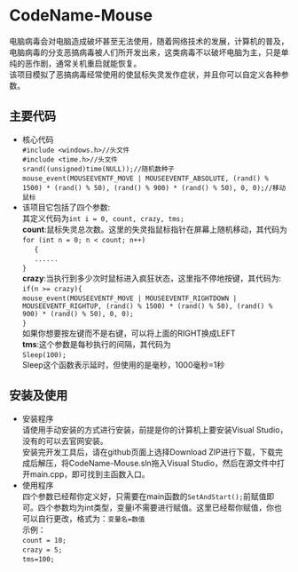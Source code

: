 # CodeName-Mouse
电脑病毒会对电脑造成破坏甚至无法使用，随着网络技术的发展，计算机的普及，电脑病毒的分支恶搞病毒被人们所开发出来，这类病毒不以破坏电脑为主，只是单纯的恶作剧，通常关机重启就能恢复。  
该项目模拟了恶搞病毒经常使用的使鼠标失灵发作症状，并且你可以自定义各种参数。  
## 主要代码
* 核心代码  
`#include <windows.h>//头文件`  
`#include <time.h>//头文件`         
`srand((unsigned)time(NULL));//随机数种子`  
`mouse_event(MOUSEEVENTF_MOVE | MOUSEEVENTF_ABSOLUTE, (rand() % 1500) * (rand() % 50), (rand() % 900) * (rand() % 50), 0, 0);//移动鼠标`  
* 该项目它包括了四个参数:  
其定义代码为`int i = 0, count, crazy, tms;`  
**count**:鼠标失灵总次数。这里的失灵指鼠标指针在屏幕上随机移动，其代码为  
`for (int n = 0; n < count; n++)`  
`	{`  
`   ......`  
`}`  
**crazy**:当执行到多少次时鼠标进入疯狂状态，这里指不停地按键，其代码为:  
`if(n >= crazy){`  
`mouse_event(MOUSEEVENTF_MOVE | MOUSEEVENTF_RIGHTDOWN | MOUSEEVENTF_RIGHTUP, (rand() % 1500) * (rand() % 50), (rand() % 900) * (rand() % 50), 0, 0);`  
`}`  
如果你想要按左键而不是右键，可以将上面的RIGHT换成LEFT  
**tms**:这个参数是每秒执行的间隔，其代码为  
`Sleep(100);`  
Sleep这个函数表示延时，但使用的是毫秒，1000毫秒=1秒  
## 安装及使用  
* 安装程序  
请使用手动安装的方式进行安装，前提是你的计算机上要安装Visual Studio，没有的可以去官网安装。  
安装完开发工具后，请在github页面上选择Download ZIP进行下载，下载完成后解压，将CodeName-Mouse.sln拖入Visual Studio，然后在源文件中打开main.cpp，即可找到主函数入口。  
* 使用程序  
四个参数已经帮你定义好，只需要在main函数的`SetAndStart();`前赋值即可。四个参数均为int类型，变量i不需要进行赋值。这里已经帮你赋值，你也可以自行更改，格式为：`变量名=数值`  
示例：  
`count = 10;`  
`crazy = 5;`  
`tms=100;`  

